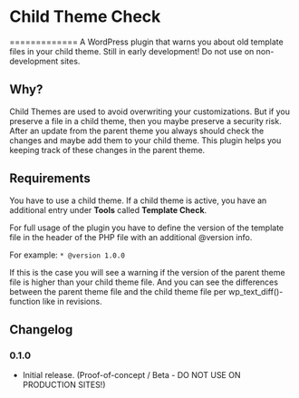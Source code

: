 # Child Theme Check
=============
A WordPress plugin that warns you about old template files in your child theme. Still in early development! Do not use on non-development sites.

## Why?

Child Themes are used to avoid overwriting your customizations. But if you preserve a file in a child theme, then you maybe preserve a security risk. After an update from the parent theme you always should check the changes and maybe add them to your child theme. This plugin helps you keeping track of these changes in the parent theme.

## Requirements

You have to use a child theme. If a child theme is active, you have an additional entry under **Tools** called **Template Check**.

For full usage of the plugin you have to define the version of the template file in the header of the PHP file with an additional @version info.

For example: ```* @version 1.0.0```

If this is the case you will see a warning if the version of the parent theme file is higher than your child theme file. And you can see the differences between the parent theme file and the child theme file per wp_text_diff()-function like in revisions.


## Changelog

### 0.1.0

* Initial release. (Proof-of-concept / Beta - DO NOT USE ON PRODUCTION SITES!)
